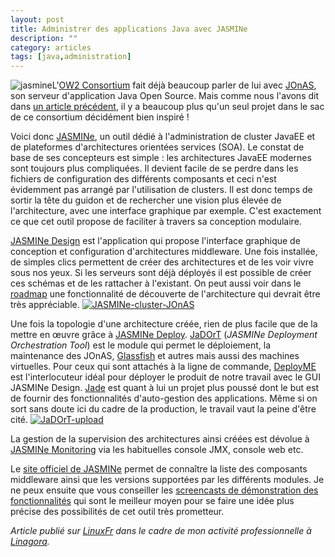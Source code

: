 ```yaml
---
layout: post
title: Administrer des applications Java avec JASMINe
description: ""
category: articles
tags: [java,administration]
---
```


![jasmine](http://08000linux.com/blogs/files/2009/11/jasmine.png)L'[OW2 Consortium](http://www.ow2.org/) fait déjà beaucoup parler de lui avec [JOnAS](http://wiki.jonas.ow2.org/xwiki/bin/view/Main/WebHome), son serveur d'application Java Open Source. Mais comme nous l'avons dit dans [un article précédent](http://08000linux.com/blogs/blog/2009/11/06/jonas-lautre-serveur-dapplication-java-au-nom-aquatique/), il y a beaucoup plus qu'un seul projet dans le sac de ce consortium décidément bien inspiré !

Voici donc [JASMINe](http://wiki.jasmine.ow2.org/xwiki/bin/view/Main/WebHome), un outil dédié à l'administration de cluster JavaEE et de plateformes d'architectures orientées services (SOA). Le constat de base de ses concepteurs est simple : les architectures JavaEE modernes sont toujours plus compliquées. Il devient facile de se perdre dans les fichiers de configuration des différents composants et ceci n'est évidemment pas arrangé par l'utilisation de clusters. Il est donc temps de sortir la tête du guidon et de rechercher une vision plus élevée de l'architecture, avec une interface graphique par exemple. C'est exactement ce que cet outil propose de faciliter à travers sa conception modulaire.

[JASMINe Design](http://wiki.jasmine.ow2.org/xwiki/bin/view/Main/Design) est l'application qui propose l'interface graphique de conception et configuration d'architectures middleware. Une fois installée, de simples clics permettent de créer des architectures et de les voir vivre sous nos yeux. Si les serveurs sont déjà déployés il est possible de créer ces schémas et de les rattacher à l'existant. On peut aussi voir dans le [roadmap](http://wiki.jasmine.ow2.org/xwiki/bin/view/Main/Roadmap) une fonctionnalité de découverte de l'architecture qui devrait être très appréciable. [![JASMINe-cluster-JOnAS](http://08000linux.com/blogs/files/2009/11/JASMINe-cluster-JOnAS1.png)](http://08000linux.com/blogs/files/2009/11/JASMINe-cluster-JOnAS1.png)

Une fois la topologie d'une architecture créée, rien de plus facile que de la mettre en œuvre grâce à [JASMINe Deploy](http://wiki.jasmine.ow2.org/xwiki/bin/view/Main/Deploy). [JaDOrT](http://wiki.jasmine.ow2.org/xwiki/bin/view/Main/Deploy#jadort) (*JASMINe Deployment Orchestration Tool*) est le module qui permet le déploiement, la maintenance des JOnAS, [Glassfish](https://glassfish.dev.java.net/) et autres mais aussi des machines virtuelles. Pour ceux qui sont attachés à la ligne de commande, [DeployME](http://wiki.jasmine.ow2.org/xwiki/bin/view/Main/Deploy#deployme) est l'interlocuteur idéal pour déployer le produit de notre travail avec le GUI JASMINe Design. [Jade](http://wiki.jasmine.ow2.org/xwiki/bin/view/Main/Deploy#jade) est quant à lui un projet plus poussé dont le but est de fournir des fonctionnalités d'auto-gestion des applications. Même si on sort sans doute ici du cadre de la production, le travail vaut la peine d'être cité. [![JaDOrT-upload](http://08000linux.com/blogs/files/2009/11/JaDOrT-upload1.png)](http://08000linux.com/blogs/files/2009/11/JaDOrT-upload1.png)

La gestion de la supervision des architectures ainsi créées est dévolue à [JASMINe Monitoring](http://wiki.jasmine.ow2.org/xwiki/bin/view/Main/Monitoring) via les habituelles console JMX, console web etc.

Le [site officiel de JASMINe](http://wiki.jasmine.ow2.org/xwiki/bin/view/Main/#modules) permet de connaître la liste des composants middleware ainsi que les versions supportées par les différents modules. Je ne peux ensuite que vous conseiller les [screencasts de démonstration des fonctionnalités](http://wiki.jasmine.ow2.org/xwiki/bin/view/Main/Demos) qui sont le meilleur moyen pour se faire une idée plus précise des possibilités de cet outil très prometteur.

*Article publié sur [LinuxFr](http://linuxfr.org/~galaux/) dans le cadre de mon activité professionnelle à [Linagora](http://linagora.com/).*

